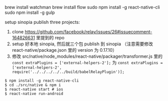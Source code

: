 brew install watchman
brew install flow
sudo npm install -g react-native-cli
sudo npm install -g gulp

setup sinopia
publish three projects:
1. clone https://github.com/facebook/relay/issues/26#issuecomment-164826631 里提到的 repo
2. setup 好本地 sinopia, 然后就三个包 publish 到 sinopia （注意需要修改 react-native/package.json 里的 version 为 0.17.10）
3. 修改 src/native/node_modules/react-native/packager/transformer.js 里的 
  `const extraPlugins = ['external-helpers-2'];`
  为 `const extraPlugins = ['external-helpers-2', require('../../../../../build/babelRelayPlugin')];`
  
```
$ npm install -g react-native-cli
$ cd ./src/native & npm i 
$ react-native start # ios
$ react-native run-android
```